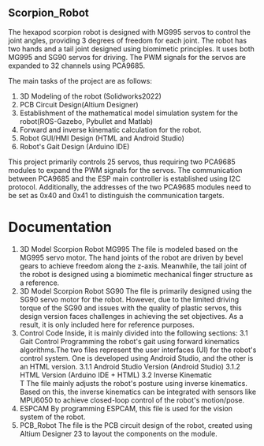 ## Scorpion_Robot
 The hexapod scorpion robot is designed with MG995 servos to control the joint angles, providing 3 degrees of freedom for each joint. The robot has two hands and a tail joint designed using biomimetic principles. It uses both MG995 and SG90 servos for driving. The PWM signals for the servos are expanded to 32 channels using PCA9685.
 
The main tasks of the project are as follows:
  1. 3D Modeling of the robot (Solidworks2022)
  2. PCB Circuit Design(Altium Designer)
  3. Establishment of the mathematical model simulation system for the robot(ROS-Gazebo, Pybullet and Matlab)
  4. Forward and inverse kinematic calculation for the robot.
  5. Robot GUI/HMI Design (HTML and Android Studio)
  6. Robot's Gait Design (Arduino IDE)


This project primarily controls 25 servos, thus requiring two PCA9685 modules to expand the PWM signals for the servos. The communication between PCA9685 and the ESP main controller is established using I2C protocol. Additionally, the addresses of the two PCA9685 modules need to be set as 0x40 and 0x41 to distinguish the communication targets.

# Documentation
1. 3D Model Scorpion Robot MG995
  The file is modeled based on the MG995 servo motor. The hand joints of the robot are driven by bevel gears to achieve freedom along the z-axis. Meanwhile, the tail joint of the robot is designed using a biomimetic mechanical finger structure as a reference.
2. 3D Model Scorpion Robot SG90
   The file is primarily designed using the SG90 servo motor for the robot. However, due to the limited driving torque of the SG90 and issues with the quality of plastic servos, this design version faces challenges in achieving the set objectives. As a result, it is only included here for reference purposes.
3. Control Code
   Inside, it is mainly divided into the following sections:
   3.1 Gait Control
       Programming the robot's gait using forward kinematics algorithms.The two files represent the user interfaces (UI) for the robot's control system. One is developed using Android Studio, and the other is an HTML version.
       3.1.1
       Android Studio Version (Android Studio)
       3.1.2
       HTML Version (Arduino IDE + HTML)
   3.2 Inverse Kinematic    
T      The file mainly adjusts the robot's posture using inverse kinematics. Based on this, the inverse kinematics can be integrated with sensors like MPU6050 to achieve closed-loop control of the robot's motion/pose.
4. ESPCAM
   By programming ESPCAM, this file is used for the vision system of the robot.
5. PCB_Robot
    The file is the PCB circuit design of the robot, created using Altium Designer 23 to layout the components on the module.
